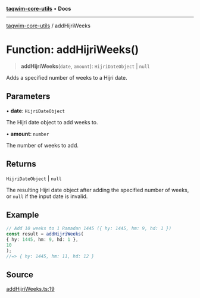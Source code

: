 [**taqwim-core-utils**](../README.md) • **Docs**

***

[taqwim-core-utils](../globals.md) / addHijriWeeks

# Function: addHijriWeeks()

> **addHijriWeeks**(`date`, `amount`): `HijriDateObject` \| `null`

Adds a specified number of weeks to a Hijri date.

## Parameters

• **date**: `HijriDateObject`

The Hijri date object to add weeks to.

• **amount**: `number`

The number of weeks to add.

## Returns

`HijriDateObject` \| `null`

The resulting Hijri date object after adding the specified number of weeks, or `null` if the input date is invalid.

## Example

```ts
// Add 10 weeks to 1 Ramadan 1445 ({ hy: 1445, hm: 9, hd: 1 })
const result = addHijriWeeks(
{ hy: 1445, hm: 9, hd: 1 },
10
);
//=> { hy: 1445, hm: 11, hd: 12 }
```

## Source

[addHijriWeeks.ts:19](https://github.com/boussadjra/taqwim/blob/a16e0483140d22a326ae33586f5bfb208d318d3e/packages/core-utils/src/lib/addHijriWeeks.ts#L19)
